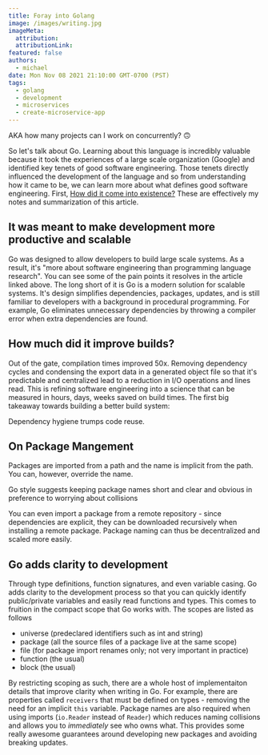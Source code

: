 ```yaml
---
title: Foray into Golang
image: /images/writing.jpg
imageMeta:
  attribution:
  attributionLink:
featured: false
authors:
  - michael
date: Mon Nov 08 2021 21:10:00 GMT-0700 (PST)
tags:
  - golang
  - development
  - microservices
  - create-microservice-app
---
```


AKA how many projects can I work on concurrently? 🙃

So let's talk about Go. Learning about this language is incredibly valuable because it took the experiences of a large scale organization (Google) and identified key tenets of good software engineering. Those tenets directly influenced the development of the language and so from understanding how it came to be, we can learn more about what defines good software engineering. First, [How did it come into existence?](https://talks.golang.org/2012/splash.article) These are effectively my notes and summarization of this article.

## It was meant to make development more productive and scalable

Go was designed to allow developers to build large scale systems. As a result, it's "more about software engineering than programming language research". You can see some of the pain points it resolves in the article linked above. The long short of it is Go is a modern solution for scalable systems. It's design simplifies dependencies, packages, updates, and is still familiar to developers with a background in procedural programming. For example, Go eliminates unnecessary dependencies by throwing a compiler error when extra dependencies are found.

## How much did it improve builds?

Out of the gate, compilation times improved 50x. Removing dependency cycles and condensing the export data in a generated object file so that it's predictable and centralized lead to a reduction in I/O operations and lines read. This is refining software engineering into a science that can be measured in hours, days, <bold>weeks</bold> saved on build times. The first big takeaway towards building a better build system:

<quote>Dependency hygiene trumps code reuse.</quote>

## On Package Mangement

Packages are imported from a path and the name is implicit from the path. You can, however, override the name.

<quote>Go style suggests keeping package names short and clear and obvious in preference to worrying about collisions</quote>

You can even import a package from a remote repository - since dependencies are explicit, they can be downloaded recursively when installing a remote package. Package naming can thus be decentralized and scaled more easily.

## Go adds clarity to development

Through type definitions, function signatures, and even variable casing. Go adds clarity to the development process so that you can quickly identify public/private variables and easily read functions and types. This comes to fruition in the compact scope that Go works with. The scopes are listed as follows

- universe (predeclared identifiers such as int and string)
- package (all the source files of a package live at the same scope)
- file (for package import renames only; not very important in practice)
- function (the usual)
- block (the usual)

By restricting scoping as such, there are a whole host of implementaiton details that improve clarity when writing in Go. For example, there are properties called `receivers` that must be defined on types - removing the need for an implicit `this` variable. Package names are also required when using imports (`io.Reader` instead of `Reader`) which reduces naming collisions and allows you to _immediately_ see who owns what. This provides some really awesome guarantees around developing new packages and avoiding breaking updates.
